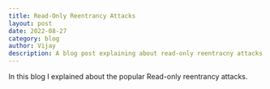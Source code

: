 ```yaml
---
title: Read-Only Reentrancy Attacks
layout: post
date: 2022-08-27
category: blog
author: Vijay
description: A blog post explaining about read-only reentracny attacks in smart contracts.
---
```

In this blog I explained about the popular Read-only reentrancy attacks.
<!--more-->